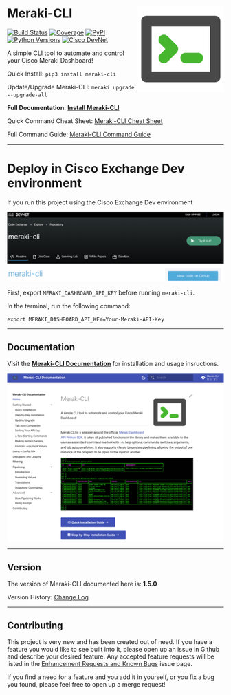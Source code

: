 # Meraki-CLI <img align="right" width="200" height="200" src="icon.png">


[![Build Status](https://github.com/PackeTsar/meraki-cli/actions/workflows/python-package.yml/badge.svg)](https://github.com/PackeTsar/meraki-cli/actions/workflows/python-package.yml)
[![Coverage](https://codecov.io/gh/PackeTsar/meraki-cli/branch/master/graph/badge.svg)](https://codecov.io/gh/PackeTsar/meraki-cli)
[![PyPI](https://img.shields.io/pypi/v/meraki-cli.svg)](https://pypi.python.org/pypi/meraki-cli)
[![Python Versions](https://img.shields.io/pypi/pyversions/meraki-cli.svg)](https://pypi.python.org/pypi/meraki-cli)
[![Cisco DevNet](https://static.production.devnetcloud.com/codeexchange/assets/images/devnet-published.svg)](https://developer.cisco.com/codeexchange/github/repo/PackeTsar/meraki-cli)

A simple CLI tool to automate and control your Cisco Meraki Dashboard!

Quick Install: `pip3 install meraki-cli`

Update/Upgrade Meraki-CLI: `meraki upgrade --upgrade-all`

**Full Documentation**: **[Install Meraki-CLI](https://meraki-cli.readthedocs.io/en/latest/)**

Quick Command Cheat Sheet: [Meraki-CLI Cheat Sheet](CHEATSHEET.md)

Full Command Guide: [Meraki-CLI Command Guide](COMMAND_GUIDE.md)

---

# Deploy in Cisco Exchange Dev environment

If you run this project using the Cisco Exchange Dev environment

![meraki-cli-exchange-devenv](https://raw.githubusercontent.com/CiscoDevNet/code-exchange-repo-template/master/manual-sample-repo/img/meraki-cli-exchange-devenv.png)

First, export `MERAKI_DASHBOARD_API_KEY` before running `meraki-cli`. 

In the terminal, run the following command:
```
export MERAKI_DASHBOARD_API_KEY=Your-Meraki-API-Key
```

---

## Documentation

Visit the **[Meraki-CLI Documentation](https://meraki-cli.readthedocs.io/en/latest/)** for installation and usage insructions.

[![documentation](docs_screenshot.png)](https://meraki-cli.readthedocs.io/en/latest/)

---

## Version
The version of Meraki-CLI documented here is: **1.5.0**

Version History: [Change Log](CHANGELOG.md)

---

## Contributing

This project is very new and has been created out of need. If you have a feature you would like to see built into it, please open up an issue in Github and describe your desired feature. Any accepted feature requests will be listed in the [Enhancement Requests and Known Bugs](https://github.com/PackeTsar/meraki-cli/issues/2) issue page.

If you find a need for a feature and you add it in yourself, or you fix a bug you found, please feel free to open up a merge request!
